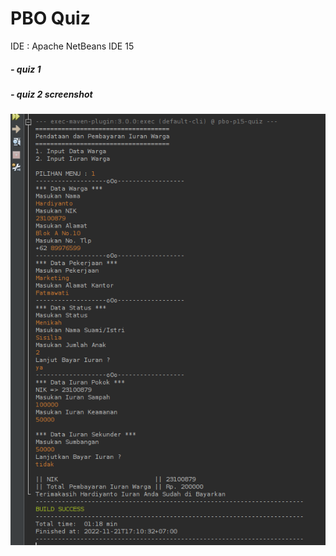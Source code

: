 # PBO Quiz


IDE : Apache NetBeans IDE 15


##### - quiz 1


##### - quiz 2 screenshot
![Alt text](quiz2.png?raw=true "quiz 2 screenshot")
